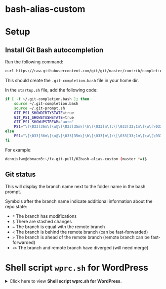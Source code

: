 # bash-alias-custom

# Setup

## Install Git Bash autocompletion

Run the following command:

```sh
curl https://raw.githubusercontent.com/git/git/master/contrib/completion/git-completion.bash > ~/.git-completion.bash
```

This should create the `.git-completion.bash` file in your home dir.

In the `startup.sh` file, add the following code:

```sh
if [ -f ~/.git-completion.bash ]; then
    source ~/.git-completion.bash
    source ~/.git-prompt.sh
    GIT_PS1_SHOWDIRTYSTATE=true
    GIT_PS1_SHOWSTASHSTATE=true
    GIT_PS1_SHOWUPSTREAM="auto"
    PS1="\[\033[36m\]\u@\[\033[35m\]\h\[\033[m\]:\[\033[33;1m\]\w\[\033[32m\]$(__git_ps1 ' (%s)')\[\033[m\]\$ "
else
    PS1="\[\033[36m\]\u@\[\033[35m\]\h\[\033[m\]:\[\033[33;1m\]\w\[\033[m\]\$ "
fi
```

For example:
```sh
dennislwm@dbmacm3:~/fx-git-pull/02bash-alias-custom (master *=)$
```

## Git status
This will display the branch name next to the folder name in the bash prompt.

Symbols after the branch name indicate additional information about the repo state:

* `*` The branch has modifications
* `$` There are stashed changes
* `=` The branch is equal with the remote branch
* `<` The branch is behind the remote branch (can be fast-forwarded)
* `>` The branch is ahead of the remote branch (remote branch can be fast-forwarded)
* `<>` The branch and remote branch have diverged (will need merge)

# Shell script `wprc.sh` for WordPress

<details>
	<summary>Click here to view <strong>Shell script wprc.sh for WordPress</strong>.</summary><br>

## Function `wp-upload`

### Understand function `wp-upload`

This function loops through all files found within a given path, and executes the `curl` command for each file.

```
wp-upload: Minimizes and uploads image(s) to WordPress
Usage: [WP_DEBUG=false] wp-upload [WP_PATH]
Input:
  [WP_PATH]: /path/to (default: /Users/dennislwm/fx-git-pull/01transfiguration.sg/minify)
```

The function accepts one parameter, which is the given path the the image files, e.g. `/path/to`. We should assert that at least one valid file in the path before running the loop.

The onus is on the user to ensure that all files in the given path are image files, e.g. `jpeg` or `png`, that are supported by the HTTP `application/type`. For example `image/jpeg` is supported, but not `jpg`.

Some common image types are:
* `image/apng`
* `image/avif`
* `image/gif`
* `image/jpeg`
* `image/png`
* `image/svg+xml`
* `image/webp`

The Shell method extracts and sets the `image/TYPE` from the extension of each file, e.g. `filename.jpeg`. If the image type is invalid, then the `curl` command will fail. Hence, the user has to ensure that the extension of each file corresponds to a valid image type, e.g. `filename.svg+xml`.

### Execute command `wp-upload`

The environment variables `WP_USERNAME` and `WP_PASSWORD` are required for WordPress authentication. You can save these variables in a separate file, one variable per line, such as `env.sh` and load the variables with `source env.sh` before running the function.

Alternatively, you can set these variables at each command as follows:

`$ WP_USERNAME=USERNAME WP_PASSWORD=PASSWORD wp-upload`

The function prompts for a user confirmation before executing the `curl` command.

```
  WP_PATH=/Users/dennislwm/fx-git-pull/01transfiguration.sg/minify
Upload 2 image(s) to WordPress? 
Enter yes to confirm; OR BLANK to quit: yes
```

The only accepted value is `yes`, as all other values will terminate the function. For each file upload that succeeds, the media `id` is returned, e.g. `5873` and `5874`.

```
Uploading BlessingsInHarmony.jpeg
  % Total    % Received % Xferd  Average Speed   Time    Time     Time  Current
                                 Dload  Upload   Total   Spent    Left  Speed
100  275k    0  4243  100  271k   1731   110k  0:00:02  0:00:02 --:--:--  112k
5873
Uploading Order_Xmas T-Shirt.png
  % Total    % Received % Xferd  Average Speed   Time    Time     Time  Current
                                 Dload  Upload   Total   Spent    Left  Speed
100  760k    0  4213  100  756k    974   175k  0:00:04  0:00:04 --:--:--  176k
5874
done
```

### Debug function `wp-upload`

The function has a debug mode `WP_DEBUG=true` that prints the `curl` command for each file without executing it. 

<details>
	<summary>Click here to <strong>debug function wp-upload</strong>.</summary><br>

`$ WP_DEBUG=true wp-upload`

The result is as follows:

```
Uploading BlessingsInHarmony.jpeg
curl -X POST --url https://transfiguration.sg/wp-json/wp/v2/media --data-binary "@/Users/dennislwm/fx-git-pull/01transfiguration.sg/minify/BlessingsInHarmony.jpeg" -H "content-disposition: attachment; filename=BlessingsInHarmony.jpeg" -H "authorization: Basic ZGVubmlzbHdtOmx2Y2cgRUFYTSBib29GIDlNTU4gSEROZiBzU3RO" -H "cache-control: no-cache" -H "content-type: image/jpeg" --location
Uploading Order_Xmas T-Shirt.png
curl -X POST --url https://transfiguration.sg/wp-json/wp/v2/media --data-binary "@/Users/dennislwm/fx-git-pull/01transfiguration.sg/minify/Order_Xmas T-Shirt.png" -H "content-disposition: attachment; filename=Order_Xmas T-Shirt.png" -H "authorization: Basic ZGVubmlzbHdtOmx2Y2cgRUFYTSBib29GIDlNTU4gSEROZiBzU3RO" -H "cache-control: no-cache" -H "content-type: image/png" --location
done
```

</details>

# Troubleshooting

## Error bash: __git_ps1: command not found

If you are seeing this error, this is because the `__git_ps1` function from the completion functionality was moved into a new file `git-prompt.sh`.

You can either source the `git-prompt.sh` that comes with your installed version of Git, if it has it, or you can download and install a new one.

```sh
curl -o ~/.git-prompt.sh https://raw.githubusercontent.com/git/git/master/contrib/completion/git-prompt.sh
```